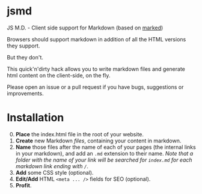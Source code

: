 # jsmd
JS M.D. - Client side support for Markdown (based on [marked](https://github.com/chjj/marked/))

Browsers should support markdown in addition of all the HTML versions they support.

But they don't.

This quick'n'dirty hack allows you to write markdown files and generate html content on the client-side, on the fly.

Please open an issue or a pull request if you have bugs, suggestions or improvements.

Installation
============

0. **Place** the index.html file in the root of your website.
0. **Create** new Markdown *files*, containing your content in markdown.
0. **Name** those files after the name of each of your pages (the internal links in your markdown), and add an `.md` extension to their name. *Note that a folder with the name of your link will be searched for `index.md` for each markdown link ending with `/`*.
0. **Add** some CSS style (optional).
0. **Edit/Add** HTML `<meta ... />` fields for SEO (optional).
0. **Profit**.
